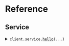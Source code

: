 # Reference
## Service
<details><summary><code>client.service.<a href="src/seed/service/client.py">hello</a>(...)</code></summary>
<dl>
<dd>

#### 🔌 Usage

<dl>
<dd>

<dl>
<dd>

```python
from seed.client import SeedCodeSamples

client = SeedCodeSamples(
    base_url="https://yourhost.com/path/to/api",
)
client.service.hello(
    num_events=5,
)

```
</dd>
</dl>
</dd>
</dl>

#### ⚙️ Parameters

<dl>
<dd>

<dl>
<dd>

**num_events:** `int` 
    
</dd>
</dl>

<dl>
<dd>

**request_options:** `typing.Optional[RequestOptions]` — Request-specific configuration.
    
</dd>
</dl>
</dd>
</dl>


</dd>
</dl>
</details>

